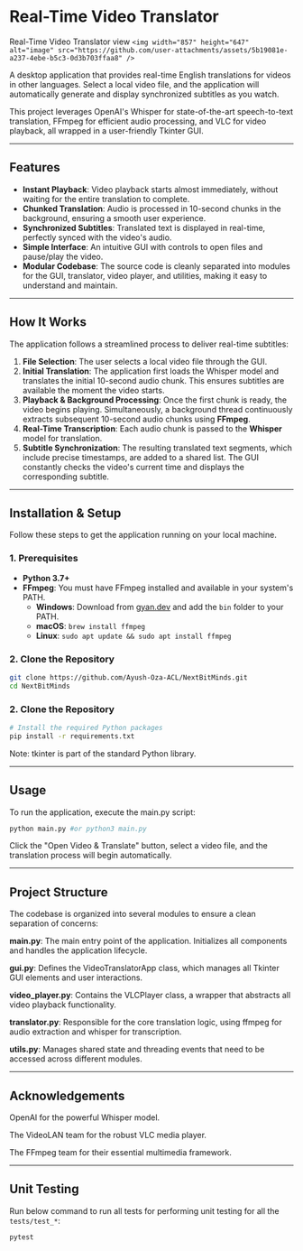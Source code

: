 # Real-Time Video Translator

Real-Time Video Translator view
`<img width="857" height="647" alt="image" src="https://github.com/user-attachments/assets/5b19081e-a237-4ebe-b5c3-0d3b703ffaa8" />`

A desktop application that provides real-time English translations for videos in other languages. Select a local video file, and the application will automatically generate and display synchronized subtitles as you watch.

This project leverages OpenAI's Whisper for state-of-the-art speech-to-text translation, FFmpeg for efficient audio processing, and VLC for video playback, all wrapped in a user-friendly Tkinter GUI.

---

## Features

- **Instant Playback**: Video playback starts almost immediately, without waiting for the entire translation to complete.
- **Chunked Translation**: Audio is processed in 10-second chunks in the background, ensuring a smooth user experience.
- **Synchronized Subtitles**: Translated text is displayed in real-time, perfectly synced with the video's audio.
- **Simple Interface**: An intuitive GUI with controls to open files and pause/play the video.
- **Modular Codebase**: The source code is cleanly separated into modules for the GUI, translator, video player, and utilities, making it easy to understand and maintain.

---

## How It Works

The application follows a streamlined process to deliver real-time subtitles:

1. **File Selection**: The user selects a local video file through the GUI.
2. **Initial Translation**: The application first loads the Whisper model and translates the initial 10-second audio chunk. This ensures subtitles are available the moment the video starts.
3. **Playback & Background Processing**: Once the first chunk is ready, the video begins playing. Simultaneously, a background thread continuously extracts subsequent 10-second audio chunks using **FFmpeg**.
4. **Real-Time Transcription**: Each audio chunk is passed to the **Whisper** model for translation.
5. **Subtitle Synchronization**: The resulting translated text segments, which include precise timestamps, are added to a shared list. The GUI constantly checks the video's current time and displays the corresponding subtitle.

---

## Installation & Setup

Follow these steps to get the application running on your local machine.

### 1. Prerequisites

- **Python 3.7+**
- **FFmpeg**: You must have FFmpeg installed and available in your system's PATH.
  - **Windows**: Download from [gyan.dev](https://www.gyan.dev/ffmpeg/builds/) and add the `bin` folder to your PATH.
  - **macOS**: `brew install ffmpeg`
  - **Linux**: `sudo apt update && sudo apt install ffmpeg`

### 2. Clone the Repository

```bash
git clone https://github.com/Ayush-Oza-ACL/NextBitMinds.git
cd NextBitMinds
```

### 2. Clone the Repository

```bash
# Install the required Python packages
pip install -r requirements.txt
```

Note: tkinter is part of the standard Python library.

---

## Usage

To run the application, execute the main.py script:

```bash
python main.py #or python3 main.py
```

Click the "Open Video & Translate" button, select a video file, and the translation process will begin automatically.

---

## Project Structure

The codebase is organized into several modules to ensure a clean separation of concerns:

**main.py**: The main entry point of the application. Initializes all components and handles the application lifecycle.

**gui.py**: Defines the VideoTranslatorApp class, which manages all Tkinter GUI elements and user interactions.

**video_player.py**: Contains the VLCPlayer class, a wrapper that abstracts all video playback functionality.

**translator.py**: Responsible for the core translation logic, using ffmpeg for audio extraction and whisper for transcription.

**utils.py**: Manages shared state and threading events that need to be accessed across different modules.

---

## Acknowledgements

OpenAI for the powerful Whisper model.

The VideoLAN team for the robust VLC media player.

The FFmpeg team for their essential multimedia framework.

---

## Unit Testing

Run below command to run all tests for performing unit testing for all the `tests/test_*`:

```bash
pytest
```
